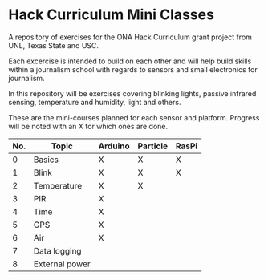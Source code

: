 # Hack Curriculum Mini Classes
A repository of exercises for the ONA Hack Curriculum grant project from UNL, Texas State and USC.

Each excercise is intended to build on each other and will help build skills within a journalism school with regards to sensors and small electronics for journalism.

In this repository will be exercises covering blinking lights, passive infrared sensing, temperature and humidity, light and others.

These are the mini-courses planned for each sensor and platform. Progress will be noted with an X for which ones are done. 

|No.|Topic|Arduino|Particle|RasPi|
|---|----|-------|-----|-----|
|0|Basics|X|X|X|
|1|Blink|X|X|X|
|2|Temperature|X|X|
|3|PIR|X|||
|4|Time|X||
|5|GPS|X||
|6|Air|X||
|7|Data logging|||
|8|External power|||